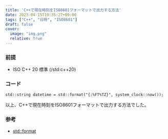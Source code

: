 ```yaml
---
title: 'C++で現在時刻をISO8601フォーマットで出力する方法'
date: 2023-04-15T19:35:27+09:00
tags: ["C++", "日時", "ISO8601"]
draft: false
cover:
  image: "img.png"
  relative: true
---
```


### 前提

- ISO C++ 20 標準 (/std:c++20)

### コード

```
std::string datetime = std::format("{:%FT%TZ}", system_clock::now());
```

以上、C++で現在時刻をISO8601フォーマットで出力する方法でした。

### 参考

- [std::format](https://eel.is/c++draft/time.format)

